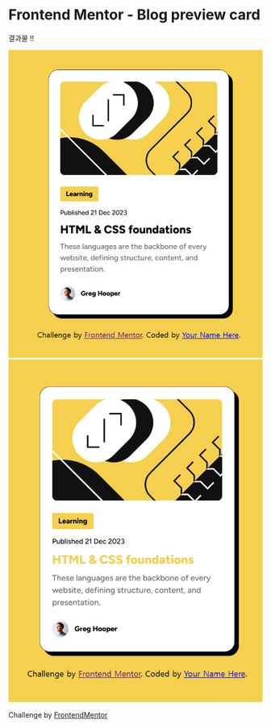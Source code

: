 # Frontend Mentor - Blog preview card

결과물 !!

![Design preview for the blog preview component coding challenge](./assets/images/resultBasicImg.png)
![with hover action](./assets/images/resultHoverImg.png)

Challenge by [FrontendMentor](.https://www.frontendmentor.io/)
